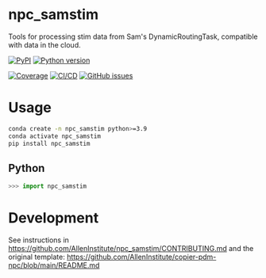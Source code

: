 # npc_samstim

Tools for processing stim data from Sam's DynamicRoutingTask, compatible with data in the cloud.

[![PyPI](https://img.shields.io/pypi/v/npc_samstim.svg?label=PyPI&color=blue)](https://pypi.org/project/npc_samstim/)
[![Python version](https://img.shields.io/pypi/pyversions/npc_samstim)](https://pypi.org/project/npc_samstim/)

[![Coverage](https://img.shields.io/codecov/c/github/AllenInstitute/npc_samstim?logo=codecov)](https://app.codecov.io/github/AllenInstitute/npc_samstim)
[![CI/CD](https://img.shields.io/github/actions/workflow/status/AllenInstitute/npc_samstim/publish.yml?label=CI/CD&logo=github)](https://github.com/AllenInstitute/npc_samstim/actions/workflows/publish.yml)
[![GitHub issues](https://img.shields.io/github/issues/AllenInstitute/npc_samstim?logo=github)](https://github.com/AllenInstitute/npc_samstim/issues)

# Usage
```bash
conda create -n npc_samstim python>=3.9
conda activate npc_samstim
pip install npc_samstim
```

## Python
```python
>>> import npc_samstim
```

# Development
See instructions in https://github.com/AllenInstitute/npc_samstim/CONTRIBUTING.md and the original template: https://github.com/AllenInstitute/copier-pdm-npc/blob/main/README.md
